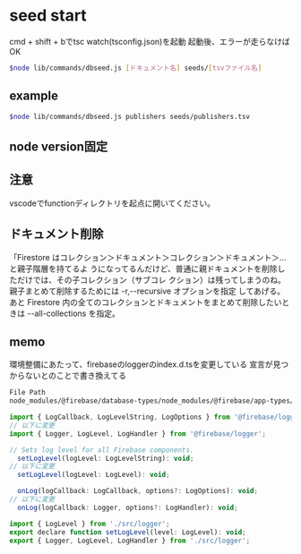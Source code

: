 # seed start

cmd + shift + bでtsc watch(tsconfig.json)を起動
起動後、エラーが走らなけばOK

```bash
$node lib/commands/dbseed.js [ドキュメント名] seeds/[tsvファイル名]
```

## example

```bash
$node lib/commands/dbseed.js publishers seeds/publishers.tsv
```

## node version固定


## 注意
vscodeでfunctionディレクトリを起点に開いてください。

## ドキュメント削除

「Firestore はコレクション＞ドキュメント＞コレクション＞ドキュメント＞…と親子階層を持てるよ うになってるんだけど、普通に親ドキュメントを削除しただけでは、その子コレクション（サブコレ クション）は残ってしまうのね。親子まとめて削除するためには -r,--recursive オプションを指定 してあげる。あと Firestore 内の全てのコレクションとドキュメントをまとめて削除したいときは --all-collections を指定。

## memo

環境整備にあたって、firebaseのloggerのindex.d.tsを変更している
宣言が見つからないとのことで書き換えてる

```bash
File Path
node_modules/@firebase/database-types/node_modules/@firebase/app-types/index.d.ts
```

```js
import { LogCallback, LogLevelString, LogOptions } from '@firebase/logger';
// 以下に変更
import { Logger, LogLevel, LogHandler } from '@firebase/logger';

// Sets log level for all Firebase components.
  setLogLevel(logLevel: LogLevelString): void;
// 以下に変更
  setLogLevel(logLevel: LogLevel): void;

  onLog(logCallback: LogCallback, options?: LogOptions): void;
// 以下に変更
  onLog(logCallback: Logger, options?: LogHandler): void;

import { LogLevel } from './src/logger';
export declare function setLogLevel(level: LogLevel): void;
export { Logger, LogLevel, LogHandler } from './src/logger';


```


